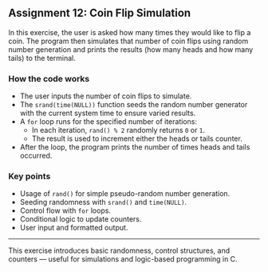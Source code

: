 ## Assignment 12: Coin Flip Simulation

In this exercise, the user is asked how many times they would like to flip a coin. The program then simulates that number of coin flips using random number generation and prints the results (how many heads and how many tails) to the terminal.

### How the code works

- The user inputs the number of coin flips to simulate.
- The `srand(time(NULL))` function seeds the random number generator with the current system time to ensure varied results.
- A `for` loop runs for the specified number of iterations:
  - In each iteration, `rand() % 2` randomly returns `0` or `1`.
  - The result is used to increment either the heads or tails counter.
- After the loop, the program prints the number of times heads and tails occurred.

### Key points

- Usage of `rand()` for simple pseudo-random number generation.
- Seeding randomness with `srand()` and `time(NULL)`.
- Control flow with `for` loops.
- Conditional logic to update counters.
- User input and formatted output.

---

This exercise introduces basic randomness, control structures, and counters — useful for simulations and logic-based programming in C.